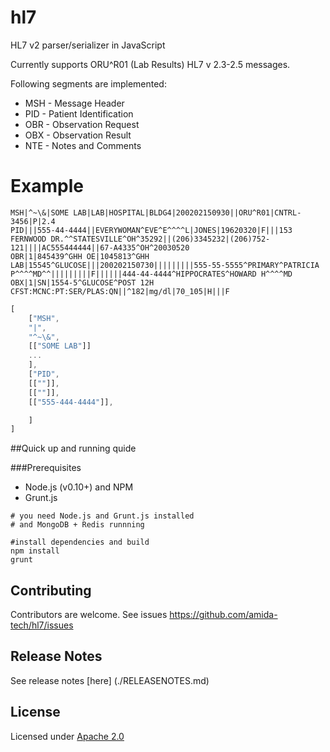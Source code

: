 hl7
=========

HL7 v2 parser/serializer in JavaScript 

Currently supports ORU^R01 (Lab Results) HL7 v 2.3-2.5 messages.

Following segments are implemented:

* MSH - Message Header
* PID - Patient Identification
* OBR - Observation Request
* OBX - Observation Result
* NTE - Notes and Comments

# Example

```
MSH|^~\&|SOME LAB|LAB|HOSPITAL|BLDG4|200202150930||ORU^R01|CNTRL-3456|P|2.4
PID|||555-44-4444||EVERYWOMAN^EVE^E^^^^L|JONES|19620320|F|||153 FERNWOOD DR.^^STATESVILLE^OH^35292||(206)3345232|(206)752-121||||AC555444444||67-A4335^OH^20030520
OBR|1|845439^GHH OE|1045813^GHH LAB|15545^GLUCOSE|||200202150730|||||||||555-55-5555^PRIMARY^PATRICIA P^^^^MD^^|||||||||F||||||444-44-4444^HIPPOCRATES^HOWARD H^^^^MD
OBX|1|SN|1554-5^GLUCOSE^POST 12H CFST:MCNC:PT:SER/PLAS:QN||^182|mg/dl|70_105|H|||F
```


```javascript
[
	["MSH",
	"|",
	"^~\&",
	[["SOME LAB"]]
	...
	],
	["PID",
	[[""]],
	[[""]],
	[["555-444-4444"]],

	]
]
```


##Quick up and running quide

###Prerequisites

- Node.js (v0.10+) and NPM
- Grunt.js

```
# you need Node.js and Grunt.js installed
# and MongoDB + Redis runnning

#install dependencies and build
npm install
grunt

```


## Contributing

Contributors are welcome. See issues https://github.com/amida-tech/hl7/issues

## Release Notes

See release notes [here] (./RELEASENOTES.md)

## License

Licensed under [Apache 2.0](./LICENSE)